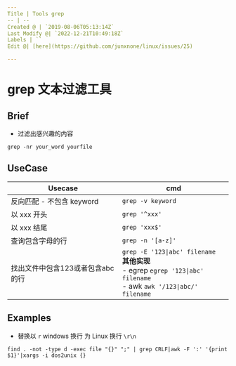 ```yaml
---
Title | Tools grep
-- | --
Created @ | `2019-08-06T05:13:14Z`
Last Modify @| `2022-12-21T10:49:18Z`
Labels | ``
Edit @| [here](https://github.com/junxnone/linux/issues/25)

---
```

# grep 文本过滤工具

## Brief
- 过滤出感兴趣的内容

```
grep -nr your_word yourfile
```

## UseCase

Usecase | cmd
-- | --
反向匹配 - 不包含 keyword | `grep -v keyword`
以 xxx 开头 | `grep '^xxx'`
以 xxx 结尾 | `grep 'xxx$'`
查询包含字母的行 | `grep -n '[a-z]'`
找出文件中包含123或者包含abc的行 | `grep -E '123\|abc' filename`<br>**其他实现**<br> - egrep `egrep '123\|abc' filename`<br> - awk `awk '/123\|abc/' filename`



## Examples 

- 替换以 `r` windows 换行 为 Linux 换行 `\r\n`
```
find . -not -type d -exec file "{}" ";" | grep CRLF|awk -F ':' '{print $1}'|xargs -i dos2unix {}
```
